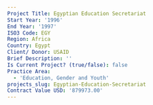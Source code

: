 ```yaml
---
Project Title: Egyptian Education Secretariat
Start Year: '1996'
End Year: '1997'
ISO3 Code: EGY
Region: Africa
Country: Egypt
Client/ Donor: USAID
Brief Description: ''
Is Current Project? (true/false): false
Practice Area:
  - 'Education, Gender and Youth'
projects_slug: Egyptian-Education-Secretariat
Contract Value USD: '879973.00'
---
```

